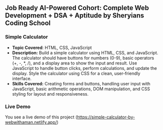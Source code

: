 ## Job Ready AI-Powered Cohort: Complete Web Development + DSA + Aptitude by Sheryians Coding School

### Simple Calculator

- **Topic Covered**: HTML, CSS, JavaScript
- **Description:** Build a simple calculator using HTML, CSS, and JavaScript. The calculator should have buttons for numbers (0-9), basic operators (+, -, *, /), and a display area to show the input and result. Use JavaScript to handle button clicks, perform calculations, and update the display. Style the calculator using CSS for a clean, user-friendly interface.
- **Skills Covered:** Creating forms and buttons, handling user input with JavaScript, basic arithmetic operations, DOM manipulation, and CSS styling for layout and responsiveness.

### Live Demo

You see a live demo of this project (https://simple-calculator-by-webwithaman.netlify.app/)
